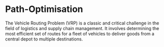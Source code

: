 # Path-Optimisation
The Vehicle Routing Problem (VRP) is a classic and critical challenge in the field of logistics and supply chain management. It involves determining the most efficient set of routes for a fleet of vehicles to deliver goods from a central depot to multiple destinations. 
